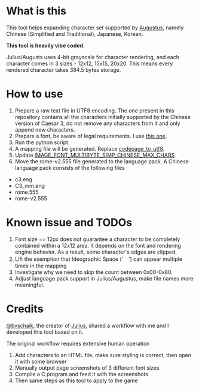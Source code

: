# What is this

This tool helps expanding character set supported by [Augustus](https://github.com/Keriew/augustus), namely Chinese (Simplified and Traditional), Japanese, Korean.

**This tool is heavily vibe coded.**

Julius/Augusts uses 4-bit grayscale for character rendering, and each character comes in 3 sizes - 12x12, 15x15, 20x20. This means every rendered character takes 384.5 bytes storage.

# How to use
1. Prepare a raw text file in UTF8 encoding. The one present in this repository contains all the characters initially supported by the Chinese version of Caesar 3, do not remove any characters from it and only append new characters.
2. Prepare a font, be aware of legal requirements. I use [this one](https://github.com/paraself/PingFang-Fonts).
3. Run the python script.
4. A mapping file will be generated. Replace [codepage_to_utf8](https://github.com/bvschaik/julius/blob/17673a800bab934127c68b3c180d1a2ff20f48b9/src/core/encoding_simp_chinese.c#L15).
5. Update [IMAGE_FONT_MULTIBYTE_SIMP_CHINESE_MAX_CHARS ](https://github.com/bvschaik/julius/blob/17673a800bab934127c68b3c180d1a2ff20f48b9/src/core/image.h#L10)
6. Move the rome-v2.555 file generated to the language pack. A Chinese language pack consists of the following files
* c3.eng 
* C3_mm.eng
* rome.555
* rome-v2.555

# Known issue and TODOs
1. Font size == 12px does not guarantee a character to be completely contained within a 12x12 area. It depends on the font and rendering engine behavior. As a result, some character's edges are clipped.
2. Lift the exemption that Ideographic Space ('　') can appear multiple times in the mapping
3. Investigate why we need to skip the count between 0x00-0x80.
4. Adjust language pack support in Julius/Augustus, make file names more meaningful.

# Credits
[@bvschaik](https://github.com/bvschaik), the creator of [Julius](https://github.com/bvschaik/julius), shared a workflow with me and I developed this tool based on it.

The original workflow requires extensive human operation
1. Add characters to an HTML file, make sure styling is correct, then open it with some browser
2. Manually output page screenshots of 3 different font sizes
3. Compile a C program and feed it with the screenshots
4. Then same steps as this tool to apply to the game